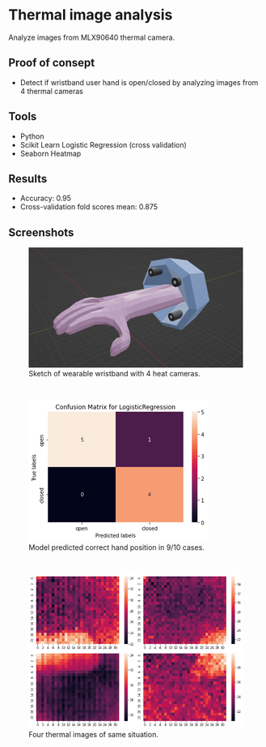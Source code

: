 # Thermal image analysis
Analyze images from MLX90640 thermal camera.


## Proof of consept
- Detect if wristband user hand is open/closed by analyzing images from 4 thermal cameras

## Tools
- Python
- Scikit Learn Logistic Regression (cross validation)
- Seaborn Heatmap

## Results
- Accuracy: 0.95
- Cross-validation fold scores mean: 0.875

## Screenshots
<figure>
<a href="url"><img src="https://github.com/AkiKurvinen/thermal-image-analysis/blob/main/screenshots/3dmodel.jpg"  alt="Screenshot 1"></a>
<figcaption>Sketch of wearable wristband with 4 heat cameras.</figcaption>
</figure>
<br />
<figure>
<a href="url"><img src="https://github.com/AkiKurvinen/thermal-image-analysis/blob/main/screenshots/confusion.png"  alt="Screenshot 1"></a>
<figcaption>Model predicted correct hand position in 9/10 cases.</figcaption>
</figure>
<br />
<figure>
<a href="url"><img src="https://github.com/AkiKurvinen/thermal-image-analysis/blob/main/screenshots/heatmaps.jpg"  alt="Screenshot 1"></a>
<figcaption>Four thermal images of same situation.</figcaption>
</figure>